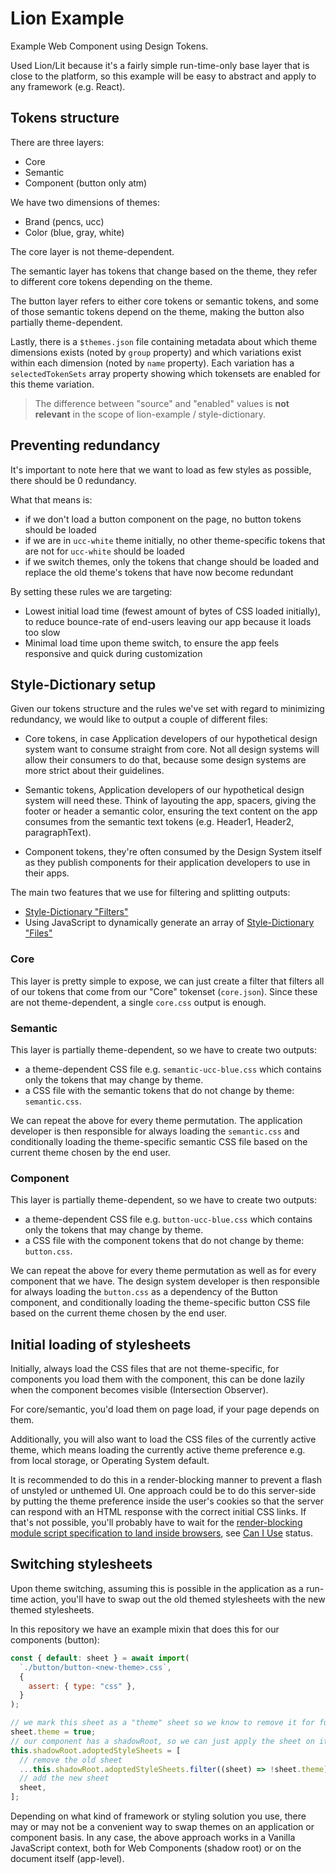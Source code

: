 # Lion Example

Example Web Component using Design Tokens.

Used Lion/Lit because it's a fairly simple run-time-only base layer that is close to the platform, so this example will be easy to abstract and apply to any framework (e.g. React).

## Tokens structure

There are three layers:

- Core
- Semantic
- Component (button only atm)

We have two dimensions of themes:

- Brand (pencs, ucc)
- Color (blue, gray, white)

The core layer is not theme-dependent.

The semantic layer has tokens that change based on the theme, they refer to different core tokens depending on the theme.

The button layer refers to either core tokens or semantic tokens, and some of those semantic tokens depend on the theme, making the button also partially theme-dependent.

Lastly, there is a `$themes.json` file containing metadata about which theme dimensions exists (noted by `group` property) and which variations exist within each dimension (noted by `name` property). Each variation has a `selectedTokenSets` array property showing which tokensets are enabled for this theme variation.

> The difference between "source" and "enabled" values is **not relevant** in the scope of lion-example / style-dictionary.

## Preventing redundancy

It's important to note here that we want to load as few styles as possible, there should be 0 redundancy.

What that means is:

- if we don't load a button component on the page, no button tokens should be loaded
- if we are in `ucc-white` theme initially, no other theme-specific tokens that are not for `ucc-white` should be loaded
- if we switch themes, only the tokens that change should be loaded and replace the old theme's tokens that have now become redundant

By setting these rules we are targeting:

- Lowest initial load time (fewest amount of bytes of CSS loaded initially), to reduce bounce-rate of end-users leaving our app because it loads too slow
- Minimal load time upon theme switch, to ensure the app feels responsive and quick during customization

## Style-Dictionary setup

Given our tokens structure and the rules we've set with regard to minimizing redundancy, we would like to output a couple of different files:

- Core tokens, in case Application developers of our hypothetical design system want to consume straight from core. Not all design systems will allow their consumers to do that, because some design systems are more strict about their guidelines.

- Semantic tokens, Application developers of our hypothetical design system will need these. Think of layouting the app, spacers, giving the footer or header a semantic color, ensuring the text content on the app consumes from the semantic text tokens (e.g. Header1, Header2, paragraphText).

- Component tokens, they're often consumed by the Design System itself as they publish components for their application developers to use in their apps.

The main two features that we use for filtering and splitting outputs:

- [Style-Dictionary "Filters"](https://amzn.github.io/style-dictionary/#/formats?id=filtering-tokens)
- Using JavaScript to dynamically generate an array of [Style-Dictionary "Files"](https://amzn.github.io/style-dictionary/#/formats?id=using-formats)

### Core

This layer is pretty simple to expose, we can just create a filter that filters all of our tokens that come from our "Core" tokenset (`core.json`). Since these are not theme-dependent, a single `core.css` output is enough.

### Semantic

This layer is partially theme-dependent, so we have to create two outputs:

- a theme-dependent CSS file e.g. `semantic-ucc-blue.css` which contains only the tokens that may change by theme.
- a CSS file with the semantic tokens that do not change by theme: `semantic.css`.

We can repeat the above for every theme permutation. The application developer is then responsible for always loading the `semantic.css` and conditionally loading the theme-specific semantic CSS file based on the current theme chosen by the end user.

### Component

This layer is partially theme-dependent, so we have to create two outputs:

- a theme-dependent CSS file e.g. `button-ucc-blue.css` which contains only the tokens that may change by theme.
- a CSS file with the component tokens that do not change by theme: `button.css`.

We can repeat the above for every theme permutation as well as for every component that we have. The design system developer is then responsible for always loading the `button.css` as a dependency of the Button component, and conditionally loading the theme-specific button CSS file based on the current theme chosen by the end user.

## Initial loading of stylesheets

Initially, always load the CSS files that are not theme-specific, for components you load them with the component, this can be done lazily when the component becomes visible (Intersection Observer).

For core/semantic, you'd load them on page load, if your page depends on them.

Additionally, you will also want to load the CSS files of the currently active theme, which means loading the currently active theme preference e.g. from local storage, or Operating System default.

It is recommended to do this in a render-blocking manner to prevent a flash of unstyled or unthemed UI.
One approach could be to do this server-side by putting the theme preference inside the user's cookies so that the server can respond with an HTML response with the correct initial CSS links. If that's not possible, you'll probably have to wait for the [render-blocking module script specification to land inside browsers](https://github.com/whatwg/html/pull/10035), see [Can I Use](https://caniuse.com/mdn-html_elements_script_blocking) status.

## Switching stylesheets

Upon theme switching, assuming this is possible in the application as a run-time action, you'll have to swap out the old themed stylesheets with the new themed stylesheets.

In this repository we have an example mixin that does this for our components (button):

```js
const { default: sheet } = await import(
  `./button/button-<new-theme>.css`,
  {
    assert: { type: "css" },
  }
);

// we mark this sheet as a "theme" sheet so we know to remove it for future swaps
sheet.theme = true;
// our component has a shadowRoot, so we can just apply the sheet on it so its styles don't leak outwards
this.shadowRoot.adoptedStyleSheets = [
  // remove the old sheet
  ...this.shadowRoot.adoptedStyleSheets.filter((sheet) => !sheet.theme),
  // add the new sheet
  sheet,
];
```

Depending on what kind of framework or styling solution you use, there may or may not be a convenient way to swap themes on an application or component basis. In any case, the above approach works in a Vanilla JavaScript context, both for Web Components (shadow root) or on the document itself (app-level).
